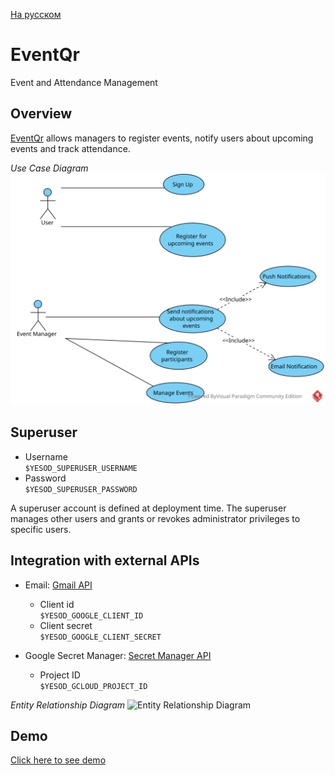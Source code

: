 
[На русском](https://github.com/ciukstar/eventqr/blob/master/README.ru.md)

# EventQr

Event and Attendance Management

## Overview

[EventQr](https://eventqr-i4rimw5qwq-de.a.run.app) allows managers to register events, notify users about upcoming events and track attendance.


*Use Case Diagram*
![Use Case Diagram](static/img/EventQr_UCD.svg)

## Superuser

* Username  
  ```$YESOD_SUPERUSER_USERNAME```
* Password  
  ```$YESOD_SUPERUSER_PASSWORD```
  
A superuser account is defined at deployment time. The superuser manages other users and grants or revokes administrator privileges to specific users.

## Integration with external APIs

* Email: [Gmail API](https://developers.google.com/gmail/api/guides)  

  * Client id  
    ```$YESOD_GOOGLE_CLIENT_ID```
  * Client secret  
    ```$YESOD_GOOGLE_CLIENT_SECRET```

* Google Secret Manager: [Secret Manager API](https://cloud.google.com/secret-manager/docs/reference/rest)  

  * Project ID  
    ```$YESOD_GCLOUD_PROJECT_ID```


*Entity Relationship Diagram*
![Entity Relationship Diagram](static/img/EventQr_ERD.svg)

## Demo

[Click here to see demo](https://eventqr-i4rimw5qwq-de.a.run.app)

